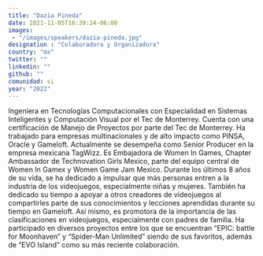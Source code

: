 ```yaml
---
title: "Dazia Pineda"
date: 2021-11-05T16:39:24-06:00
images: 
 - "/images/speakers/dazia-pineda.jpg"
designation : "Colaboradora y Organizadora"
country: "mx"
twitter: ""
linkedin: ""
github: ""
comunidad: si
year: "2022"
---
```


Ingeniera en Tecnologías Computacionales con Especialidad en Sistemas Inteligentes y Computación Visual por el Tec de Monterrey. Cuenta con una certificación de Manejo de Proyectos por parte del Tec de Monterrey. Ha trabajado para empresas multinacionales y de alto impacto como PINSA, Oracle y Gameloft. Actualmente se desempeña como Senior Producer en la empresa mexicana TagWizz. Es Embajadora de Women In Games, Chapter Ambassador de Technovation Girls Mexico, parte del equipo central de Women In Gamex y Women Game Jam Mexico. Durante los últimos 8 años de su vida, se ha dedicado a impulsar que más personas entren a la industria de los videojuegos, especialmente niñas y mujeres. También ha dedicado su tiempo a apoyar a otros creadores de videojuegos al compartirles parte de sus conocimientos y lecciones aprendidas durante su tiempo en Gameloft. Así mismo, es promotora de la importancia de las clasificaciones en videojuegos, especialmente con padres de familia. Ha participado en diversos proyectos entre los que se encuentran “EPIC: battle for Moonhaven” y “Spider-Man Unlimited” siendo de sus favoritos, además de “EVO Island” como su más reciente colaboración.

